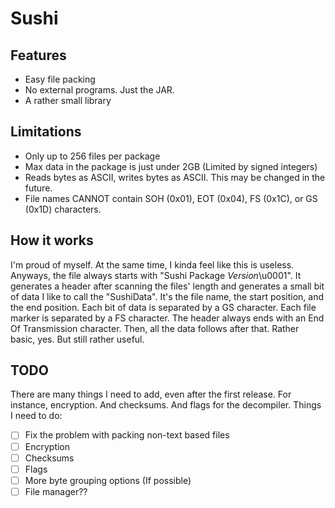 # Sushi

## Features

- Easy file packing
- No external programs. Just the JAR.
- A rather small library



## Limitations

- Only up to 256 files per package
- Max data in the package is just under 2GB (Limited by signed integers)
- Reads bytes as ASCII, writes bytes as ASCII. This may be changed in the future.
- File names CANNOT contain SOH (0x01), EOT (0x04), FS (0x1C), or GS (0x1D) characters.



## How it works

I'm proud of myself. At the same time, I kinda feel like this is useless. Anyways, the file always starts with "Sushi Package *Version*\u0001". It generates a header after scanning the files' length and generates a small bit of data I like to call the "SushiData". It's the file name, the start position, and the end position. Each bit of data is separated by a GS character. Each file marker is separated by a FS character. The header always ends with an End Of Transmission character. Then, all the data follows after that. Rather basic, yes. But still rather useful.



## TODO

There are many things I need to add, even after the first release. For instance, encryption. And checksums. And flags for the decompiler.
Things I need to do:
- [ ] Fix the problem with packing non-text based files
- [ ] Encryption
- [ ] Checksums
- [ ] Flags
- [ ] More byte grouping options (If possible)
- [ ] File manager??
